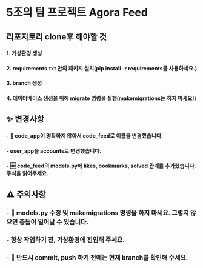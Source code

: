 # 5조의 팀 프로젝트 Agora Feed

## 리포지토리 clone후 해야할 것
#### 1. 가상환경 생성
#### 2. requirements.txt 안의 패키지 설치(pip install -r requirements를 사용하세요.)
#### 3. branch 생성
#### 4. 데이터베이스 생성을 위해 migrate 명령을 실행(makemigrations는 하지 마세요!)

## ✨ 변경사항
#### - 🎨 code_app이 명확하지 않아서 code_feed로 이름을 변경했습니다.
#### - user_app을 accounts로 변경했습니다.
#### - 🆕 code_feed의 models.py에 likes, bookmarks, solved 관계를 추가했습니다. 주석을 읽어주세요.

## ⚠️ 주의사항
### - 🚫 models.py 수정 및 makemigrations 명령을 하지 마세요. 그렇지 않으면 충돌이 일어날 수 있습니다.
### - 항상 작업하기 전, 가상환경에 진입해 주세요.
### - 🚫 반드시 commit, push 하기 전에는 현재 branch를 확인해 주세요.